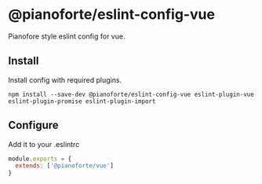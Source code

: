 # @pianoforte/eslint-config-vue

Pianofore style eslint config for vue.

## Install

Install config with required plugins.

```
npm install --save-dev @pianoforte/eslint-config-vue eslint-plugin-vue eslint-plugin-promise eslint-plugin-import
```

## Configure

Add it to your .eslintrc

```.eslintrc.js
module.exports = {
  extends: ['@pianoforte/vue']
}
```
